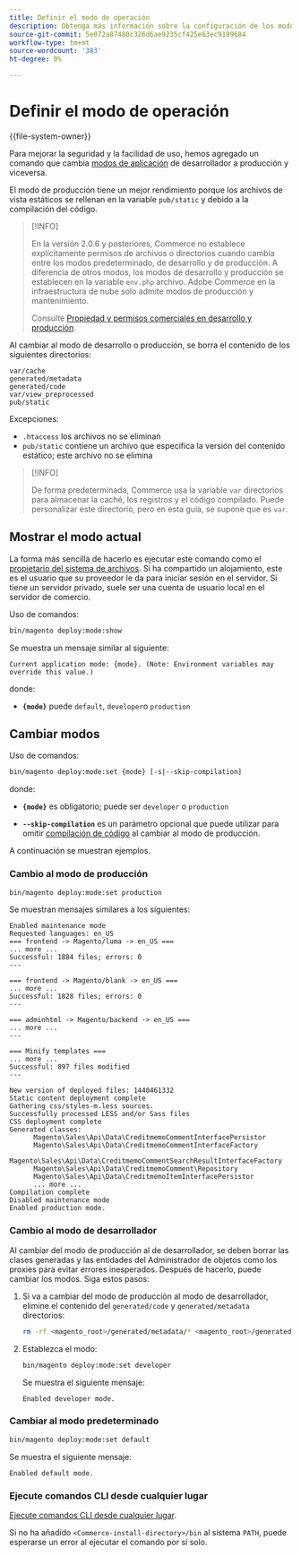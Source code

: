```yaml
---
title: Definir el modo de operación
description: Obtenga más información sobre la configuración de los modos de operación de Adobe Commerce.
source-git-commit: 5e072a87480c326d6ae9235cf425e63ec9199684
workflow-type: tm+mt
source-wordcount: '383'
ht-degree: 0%

---
```



# Definir el modo de operación

{{file-system-owner}}

Para mejorar la seguridad y la facilidad de uso, hemos agregado un comando que cambia [modos de aplicación](../bootstrap/application-modes.md) de desarrollador a producción y viceversa.

El modo de producción tiene un mejor rendimiento porque los archivos de vista estáticos se rellenan en la variable `pub/static` y debido a la compilación del código.

>[!INFO]
>
>En la versión 2.0.6 y posteriores, Commerce no establece explícitamente permisos de archivos o directorios cuando cambia entre los modos predeterminado, de desarrollo y de producción. A diferencia de otros modos, los modos de desarrollo y producción se establecen en la variable `env.php` archivo. Adobe Commerce en la infraestructura de nube solo admite modos de producción y mantenimiento.
>
>Consulte [Propiedad y permisos comerciales en desarrollo y producción](../deployment/file-system-permissions.md).

Al cambiar al modo de desarrollo o producción, se borra el contenido de los siguientes directorios:

```terminal
var/cache
generated/metadata
generated/code
var/view_preprocessed
pub/static
```

Excepciones:

- `.htaccess` los archivos no se eliminan
- `pub/static` contiene un archivo que especifica la versión del contenido estático; este archivo no se elimina

>[!INFO]
>
>De forma predeterminada, Commerce usa la variable `var` directorios para almacenar la caché, los registros y el código compilado. Puede personalizar este directorio, pero en esta guía, se supone que es `var`.

## Mostrar el modo actual

La forma más sencilla de hacerlo es ejecutar este comando como el [propietario del sistema de archivos](../../installation/prerequisites/file-system/overview.md). Si ha compartido un alojamiento, este es el usuario que su proveedor le da para iniciar sesión en el servidor. Si tiene un servidor privado, suele ser una cuenta de usuario local en el servidor de comercio.

Uso de comandos:

```bash
bin/magento deploy:mode:show
```

Se muestra un mensaje similar al siguiente:

```terminal
Current application mode: {mode}. (Note: Environment variables may override this value.)
```

donde:

- **`{mode}`** puede `default`, `developer`o `production`

## Cambiar modos

Uso de comandos:

```bash
bin/magento deploy:mode:set {mode} [-s|--skip-compilation]
```

donde:

- **`{mode}`** es obligatorio; puede ser `developer` o `production`

- **`--skip-compilation`** es un parámetro opcional que puede utilizar para omitir [compilación de código](../cli/code-compiler.md) al cambiar al modo de producción.

A continuación se muestran ejemplos.

### Cambio al modo de producción

```bash
bin/magento deploy:mode:set production
```

Se muestran mensajes similares a los siguientes:

```terminal
Enabled maintenance mode
Requested languages: en_US
=== frontend -> Magento/luma -> en_US ===
... more ...
Successful: 1884 files; errors: 0
---

=== frontend -> Magento/blank -> en_US ===
... more ...
Successful: 1828 files; errors: 0
---

=== adminhtml -> Magento/backend -> en_US ===
... more ...
---

=== Minify templates ===
... more ...
Successful: 897 files modified
---

New version of deployed files: 1440461332
Static content deployment complete
Gathering css/styles-m.less sources.
Successfully processed LESS and/or Sass files
CSS deployment complete
Generated classes:
      Magento\Sales\Api\Data\CreditmemoCommentInterfacePersistor
      Magento\Sales\Api\Data\CreditmemoCommentInterfaceFactory
      Magento\Sales\Api\Data\CreditmemoCommentSearchResultInterfaceFactory
      Magento\Sales\Api\Data\CreditmemoComment\Repository
      Magento\Sales\Api\Data\CreditmemoItemInterfacePersistor
      ... more ...
Compilation complete
Disabled maintenance mode
Enabled production mode.
```

### Cambio al modo de desarrollador

Al cambiar del modo de producción al de desarrollador, se deben borrar las clases generadas y las entidades del Administrador de objetos como los proxies para evitar errores inesperados. Después de hacerlo, puede cambiar los modos. Siga estos pasos:

1. Si va a cambiar del modo de producción al modo de desarrollador, elimine el contenido del `generated/code` y `generated/metadata` directorios:

   ```bash
   rm -rf <magento_root>/generated/metadata/* <magento_root>/generated/code/*
   ```

1. Establezca el modo:

   ```bash
   bin/magento deploy:mode:set developer
   ```

   Se muestra el siguiente mensaje:

   ```terminal
   Enabled developer mode.
   ```

### Cambiar al modo predeterminado

```bash
bin/magento deploy:mode:set default
```

Se muestra el siguiente mensaje:

```terminal
Enabled default mode.
```

### Ejecute comandos CLI desde cualquier lugar

[Ejecute comandos CLI desde cualquier lugar](../cli/config-cli.md#config-install-cli-first).

Si no ha añadido `<Commerce-install-directory>/bin` al sistema `PATH`, puede esperarse un error al ejecutar el comando por sí solo.
